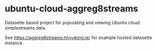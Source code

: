 # ubuntu-cloud-aggreg8streams
Datasette based project for populating and viewing Ubuntu cloud simplestreams data

See https://aggreg8streams.tinyviking.ie/ for example hosted datasette instance
